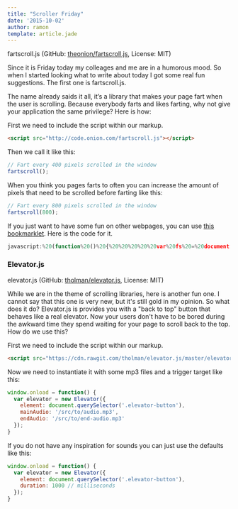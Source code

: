 ```yaml
---
title: "Scroller Friday"
date: '2015-10-02'
author: ramon
template: article.jade
---
```


fartscroll.js (GitHub: [theonion/fartscroll.js](https://github.com/theonion/fartscroll.js), License: MIT)

Since it is Friday today my colleages and me are in a humorous mood. So when I started looking what to write about today I got some real fun suggestions.
The first one is fartscroll.js.

The name already saids it all, it’s a library that makes your page fart when the user is scrolling.
Because everybody farts and likes farting, why not give your application the same privilege? Here is how:

First we need to include the script within our markup.

```html
<script src="http://code.onion.com/fartscroll.js"></script>
```

Then we call it like this:

```javascript
// Fart every 400 pixels scrolled in the window
fartscroll();
```

When you think you pages farts to often you can increase the amount of pixels that need to be scrolled before farting like this:

```javascript
// Fart every 800 pixels scrolled in the window
fartscroll(800);
```
If you just want to have some fun on other webpages, you can use <a href="javascript:%20(function%20()%20{%20%20%20%20%20var%20fs%20=%20document.createElement('script');%20%20%20%20%20fs.setAttribute('src',%20'http://code.onion.com/fartscroll.js');%20%20%20%20%20document.head.appendChild(fs);%20%20%20%20%20window.setTimeout(function(){%20%20%20%20%20%20%20%20%20fartscroll(800);%20%20%20%20%20%20%20%20%20},%20500);%20}());">this bookmarklet</a>. Here is the code for it.

```javascript
javascript:%20(function%20()%20{%20%20%20%20%20var%20fs%20=%20document.createElement('script');%20%20%20%20%20fs.setAttribute('src',%20'http://code.onion.com/fartscroll.js');%20%20%20%20%20document.head.appendChild(fs);%20%20%20%20%20window.setTimeout(function(){%20%20%20%20%20%20%20%20%20fartscroll(800);%20%20%20%20%20%20%20%20%20},%20500);%20}());
```

### Elevator.js

elevator.js (GitHub: [tholman/elevator.js](https://github.com/tholman/elevator.js), License: MIT)

While we are in the theme of scrolling libraries, here is another fun one. I cannot say that this one is very new, but it's still gold in my opinion. So what does it do?
Elevator.js is provides you with a "back to top" button that behaves like a real elevator. Now your users don't have to be bored during the awkward time they spend waiting for your page to scroll back to the top. How do we use this?

First we need to include the script within our markup.

```html
<script src="https://cdn.rawgit.com/tholman/elevator.js/master/elevator.min.js"></script>
```
Now we need to instantiate it with some mp3 files and a trigger target like this:

```javascript
window.onload = function() {
  var elevator = new Elevator({
    element: document.querySelector('.elevator-button'),
    mainAudio: '/src/to/audio.mp3',
    endAudio: '/src/to/end-audio.mp3'
  });
}
```

If you do not have any inspiration for sounds you can just use the defaults like this:

```javascript
window.onload = function() {
  var elevator = new Elevator({
    element: document.querySelector('.elevator-button'),
    duration: 1000 // milliseconds
  });
}
```
